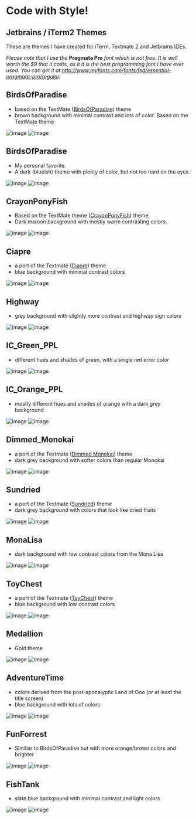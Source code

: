 Code with Style!
=====

Jetbrains / iTerm2 Themes    
-----

These are themes I have created for iTerm, Textmate 2 and Jetbrains IDEs. 

*Please note that I use the* **Pragmata Pro** *font which is not free. It is well worth the $9 that it costs, as it it is the best programming font I have ever used. You can get it at http://www.myfonts.com/fonts/fsd/essential-pragmata-pro/regular.*
  
BirdsOfParadise
-----
  - based on the TextMate ([BirdsOfParadise](http://tmtheme-editor.herokuapp.com/#/Birds%20of%20Paradise)) theme
  - brown background with minimal contrast and lots of color. Based on the TextMate theme
  
![image](https://raw.github.com/zdj/themes/master/screenshots/BirdsOfParadise.png)
![image](https://raw.github.com/zdj/themes/master/screenshots/BirdsOfParadise_iterm.png)
  
BirdsOfParadise
-----
  - My personal favorite. 
  - A dark (blueish) theme with plenty of color, but not too hard on the eyes.
  
![image](https://raw.github.com/zdj/themes/master/screenshots/Shaman.png)
![image](https://raw.github.com/zdj/themes/master/screenshots/Shaman_iterm.png)
  
CrayonPonyFish
-----
  - Based on the TextMate theme ([CrayonPonyFish](http://tmtheme-editor.herokuapp.com/#/Crayon%20Pony%20Fish)) theme
  - Dark maroon background with mostly warm contrasting colors.
  
![image](https://raw.github.com/zdj/themes/master/screenshots/CrayonPonyFish.png)
![image](https://raw.github.com/zdj/themes/master/screenshots/CrayonPonyFish_iterm.png)
  
Ciapre
-----
  - a port of the Textmate ([Ciapre](http://tmtheme-editor.herokuapp.com/#/Ciapre)) theme
  - blue background with minimal contrast colors
  
![image](https://raw.github.com/zdj/themes/master/screenshots/Ciapre.png)
![image](https://raw.github.com/zdj/themes/master/screenshots/Ciapre_iterm.png)  

Highway
-----
  - grey background with slightly more contrast and highway sign colors
  
![image](https://raw.github.com/zdj/themes/master/screenshots/Highway.png)
![image](https://raw.github.com/zdj/themes/master/screenshots/Highway_iterm.png)

IC_Green_PPL
-----
  - different hues and shades of green, with a single red error color
  
![image](https://raw.github.com/zdj/themes/master/screenshots/IC_Green_PPL.png)
![image](https://raw.github.com/zdj/themes/master/screenshots/IC_Green_PPL_iterm.png)
  
IC_Orange_PPL
-----
  - mostly different hues and shades of orange with a dark grey background
  
![image](https://raw.github.com/zdj/themes/master/screenshots/IC_Orange_PPL.png)
![image](https://raw.github.com/zdj/themes/master/screenshots/IC_Orange_PPL_iterm.png)

Dimmed_Monokai
-----
  - a port of the Textmate ([Dimmed Monokai](http://tmtheme-editor.herokuapp.com/#/Dimmed-Monokai)) theme
  - dark grey background with softer colors than regular Monokai
  
![image](https://raw.github.com/zdj/themes/master/screenshots/DimmedMonokai.png)
![image](https://raw.github.com/zdj/themes/master/screenshots/DimmedMonokai_iterm.png)

Sundried
-----
  - a port of the Textmate ([Sundried](http://tmtheme-editor.herokuapp.com/#/Sundried)) theme
  - dark grey background with colors that look like dried fruits
  
![image](https://raw.github.com/zdj/themes/master/screenshots/Sundried.png)
![image](https://raw.github.com/zdj/themes/master/screenshots/Sundried_iterm.png)

MonaLisa
-----
  - dark background with low contrast colors from the Mona Lisa
  
![image](https://raw.github.com/zdj/themes/master/screenshots/MonaLisa.png)
![image](https://raw.github.com/zdj/themes/master/screenshots/MonaLisa_iterm.png)
  
ToyChest
-----
  - a port of the Textmate ([ToyChest](http://tmtheme-editor.herokuapp.com/#/ToyChest)) theme
  - blue background with low contrast colors
  
![image](https://raw.github.com/zdj/themes/master/screenshots/ToyChest.png)
![image](https://raw.github.com/zdj/themes/master/screenshots/ToyChest_iterm.png)
  
Medallion
-----
  - Gold theme
  
![image](https://raw.github.com/zdj/themes/master/screenshots/Medallion.png)
![image](https://raw.github.com/zdj/themes/master/screenshots/Medallion_iterm.png)
    
AdventureTime
-----
  - colors derived from the post-apocalyptic Land of Ooo (or at least the title screen)
  - blue background with lots of colors
  
![image](https://raw.github.com/zdj/themes/master/screenshots/AdventureTime.png)
![image](https://raw.github.com/zdj/themes/master/screenshots/AdventureTime_iterm.png)

FunForrest
-----
  - Similiar to BirdsOfParadise but with more orange/brown colors and brighter
  
![image](https://raw.github.com/zdj/themes/master/screenshots/FunForrest.png)
![image](https://raw.github.com/zdj/themes/master/screenshots/FunForrest_iterm.png)
    
FishTank
-----
  - slate blue background with minimal contrast and light colors
  
![image](https://raw.github.com/zdj/themes/master/screenshots/FishTank.png)
![image](https://raw.github.com/zdj/themes/master/screenshots/FishTank_iterm.png)

